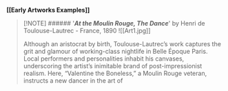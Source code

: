 **[[Early Artworks Examples]]**

>[!NOTE] ###### '***At the Moulin Rouge, The Dance***' by Henri de Toulouse-Lautrec
> \- France, 1890
> ![[Art1.jpg]]
> 
> Although an aristocrat by birth, Toulouse-Lautrec’s work captures the grit and glamour of working-class nightlife in Belle Époque Paris. Local performers and personalities inhabit his canvases, underscoring the artist’s inimitable brand of post-impressionist realism. Here, “Valentine the Boneless,” a Moulin Rouge veteran, instructs a new dancer in the art of